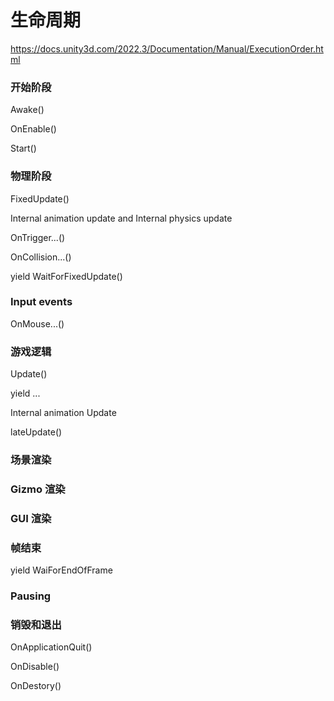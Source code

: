 # 生命周期

https://docs.unity3d.com/2022.3/Documentation/Manual/ExecutionOrder.html

### 开始阶段

Awake()

OnEnable()

Start()

### 物理阶段

FixedUpdate()

Internal animation update and Internal physics update

OnTrigger...()

OnCollision...()

yield WaitForFixedUpdate()

### Input events

OnMouse...()

### 游戏逻辑 

Update()

yield ...

Internal animation Update

lateUpdate()

### 场景渲染

### Gizmo 渲染

### GUI 渲染

### 帧结束

yield WaiForEndOfFrame

### Pausing

### 销毁和退出

OnApplicationQuit()

OnDisable()

OnDestory()

